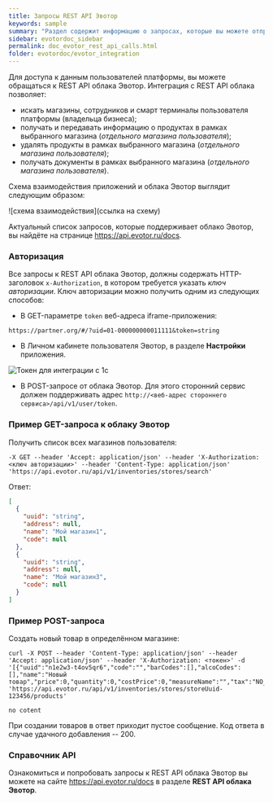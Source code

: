 ```yaml
---
title: Запросы REST API Эвотор
keywords: sample
summary: "Раздел содержит информацию о запросах, которые вы можете отправлять в REST API Эвотор"
sidebar: evotordoc_sidebar
permalink: doc_evotor_rest_api_calls.html
folder: evotordoc/evotor_integration
---
```


Для доступа к данным пользователей платформы, вы можете обращаться к REST API облака Эвотор. Интеграция с REST API облака позволяет:
* искать магазины, сотрудников и смарт терминалы пользователя платформы (владельца бизнеса);
* получать и передавать информацию о продуктах в рамках выбранного магазина (*отдельного магазина пользователя*);
* удалять продукты в рамках выбранного магазина (*отдельного магазина пользователя*);
* получать документы в рамках выбранного магазина (*отдельного магазина пользователя*).

Схема взаимодействия приложений и облака Эвотор выглядит следующим образом:

![схема взаимодействия](ссылка на схему)

Актуальный список запросов, которые поддерживает облако Эвотор, вы найдёте на странице https://api.evotor.ru/docs.

### Авторизация
Все запросы к REST API облака Эвотор, должны содержать HTTP-заголовок `x-Authorization`, в котором требуется указать *ключ авторизации*. Ключ авторизации можно получить одним из следующих способов:
* В GET-параметре `token` веб-адреса iframe-приложения:
```curl
https://partner.org/#/?uid=01-000000000011111&token=string
```
* В Личном кабинете пользователя Эвотор, в разделе **Настройки** приложения.

![Токен для интеграции с 1с](https://github.com/Lytkini/Drafts/blob/Content-modification/pictures/1c_integration_API_key.png)

* В POST-запросе от облака Эвотор. Для этого сторонний сервис должен поддерживать адрес `http://<веб-адрес стороннего сервиса>/api/v1/user/token`.

### Пример GET-запроса к облаку Эвотор
Получить список всех магазинов пользователя:
```curl
-X GET --header 'Accept: application/json' --header 'X-Authorization: <ключ авторизации>' --header 'Content-Type: application/json' 'https://api.evotor.ru/api/v1/inventories/stores/search'
```
Ответ:
```JSON
[
  {
    "uuid": "string",
    "address": null,
    "name": "Мой магазин1",
    "code": null
  },
  {
    "uuid": "string",
    "address": null,
    "name": "Мой магазин3",
    "code": null
  }
]
```
### Пример POST-запроса
Создать новый товар в определённом магазине:
```curl
curl -X POST --header 'Content-Type: application/json' --header 'Accept: application/json' --header 'X-Authorization: <токен>' -d '[{"uuid":"n1e2w3-t4ov5qr6","code":"","barCodes":[],"alcoCodes":[],"name":"Новый товар","price":0,"quantity":0,"costPrice":0,"measureName":"","tax":"NO_VAT","allowToSell":false,"description":"","articleNumber":"","parentUuid":"","group":false,"type":"NORMAL","alcoholByVolume":0,"alcoholProductKindCode":0,"tareVolume":0}]' 'https://api.evotor.ru/api/v1/inventories/stores/storeUuid-123456/products'
```

```curl
no cotent
```

При создании товаров в ответ приходит пустое сообщение. Код ответа в случае удачного добавления -- 200.

### Справочник API
Ознакомиться и попробовать запросы к REST API облака Эвотор вы можете на сайте https://api.evotor.ru/docs в разделе **REST API облака Эвотор**.
